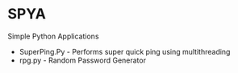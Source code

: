 # SPYA
Simple Python Applications

* SuperPing.Py - Performs super quick ping using multithreading
* rpg.py - Random Password Generator
